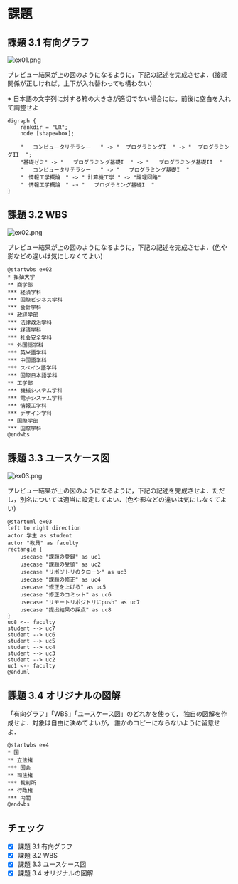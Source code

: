 # 課題

## 課題 3.1 有向グラフ

![ex01.png](ex01.png)

プレビュー結果が上の図のようになるように，下記の記述を完成させよ．(接続関係が正しければ，上下が入れ替わっても構わない)

※ 日本語の文字列に対する箱の大きさが適切でない場合には，前後に空白を入れて調整せよ

```graphviz
digraph {
    rankdir = "LR";
    node [shape=box];

    "   コンピュータリテラシー   " -> "  プログラミングI  " -> "  プログラミングII  ";
    "基礎ゼミ" -> "   プログラミング基礎I  " -> "   プログラミング基礎II  "
    "   コンピュータリテラシー   " -> "   プログラミング基礎I  "
    "　情報工学概論　" -> " 計算機工学 " -> "論理回路"
    "　情報工学概論　" -> "   プログラミング基礎I  "
}
```

## 課題 3.2 WBS

![ex02.png](ex02.png)

プレビュー結果が上の図のようになるように，下記の記述を完成させよ．(色や影などの違いは気にしなくてよい)

```plantUML
@startwbs ex02
* 拓殖大学
** 商学部
*** 経済学科
*** 国際ビジネス学科
*** 会計学科
** 政経学部
*** 法律政治学科
*** 経済学科
*** 社会安全学科
** 外国語学科
*** 英米語学科
*** 中国語学科
*** スペイン語学科
*** 国際日本語学科
** 工学部
*** 機械システム学科
*** 電子システム学科
*** 情報工学科
*** デザイン学科
** 国際学部
*** 国際学科
@endwbs
```

## 課題 3.3 ユースケース図

![ex03.png](ex03.png)

プレビュー結果が上の図のようになるように，下記の記述を完成させよ．ただし，別名については適当に設定してよい．(色や影などの違いは気にしなくてよい)

```plantUML
@startuml ex03
left to right direction
actor 学生 as student
actor "教員" as faculty
rectangle {
    usecase "課題の登録" as uc1
    usecase "課題の受領" as uc2
    usecase "リポジトリのクローン" as uc3
    usecase "課題の修正" as uc4
    usecase "修正を上げる" as uc5
    usecase "修正のコミット" as uc6
    usecase "リモートリポジトリにpush" as uc7
    usecase "提出結果の採点" as uc8
}
uc8 <-- faculty
student --> uc7
student --> uc6
student --> uc5
student --> uc4
student --> uc3
student --> uc2
uc1 <-- faculty
@enduml
```

## 課題 3.4 オリジナルの図解

「有向グラフ」「WBS」「ユースケース図」のどれかを使って，
独自の図解を作成せよ．対象は自由に決めてよいが，
誰かのコピーにならないように留意せよ．

```plantUML
@startwbs ex4
* 国
** 立法権
*** 国会
** 司法権
*** 裁判所
** 行政権
*** 内閣
@endwbs
```


## チェック
- [x] 課題 3.1 有向グラフ
- [x] 課題 3.2 WBS
- [x] 課題 3.3 ユースケース図
- [x] 課題 3.4 オリジナルの図解
